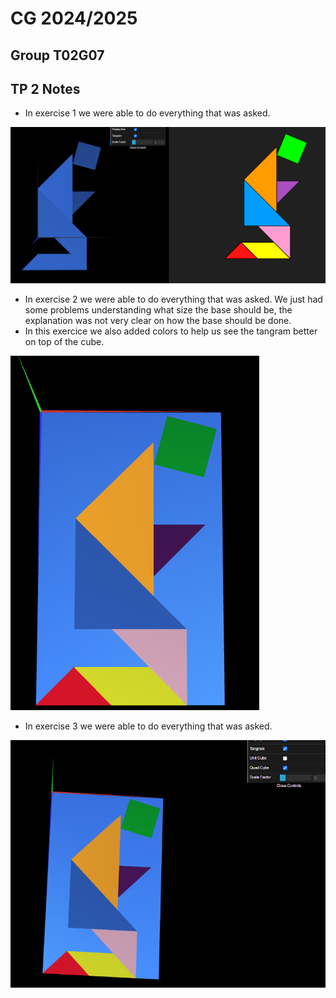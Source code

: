 # CG 2024/2025

## Group T02G07

## TP 2 Notes

- In exercise 1 we were able to do everything that was asked.

![Screenshot 1](screenshots/cg-t02g07-tp2-1.png)

- In exercise 2 we were able to do everything that was asked. We just had some problems understanding what size the base should be, the explanation was not very clear on how the base should be done.
- In this exercice we also added colors to help us see the tangram better on top of the cube.

![Screenshot 2](screenshots/cg-t02g07-tp2-2.png)

- In exercise 3 we were able to do everything that was asked.

![Screenshot 3](screenshots/cg-t02g07-tp2-3.png)
